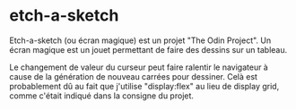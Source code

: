 # etch-a-sketch
Etch-a-sketch (ou écran magique) est un projet "The Odin Project". Un écran magique est un jouet permettant de faire des dessins sur un tableau.

Le changement de valeur du curseur peut faire ralentir le navigateur à cause de la génération de nouveau carrées pour dessiner. Celà est probablement dû au fait que j'utilise "display:flex" au lieu de display grid, comme c'était indiqué dans la consigne du projet. 
